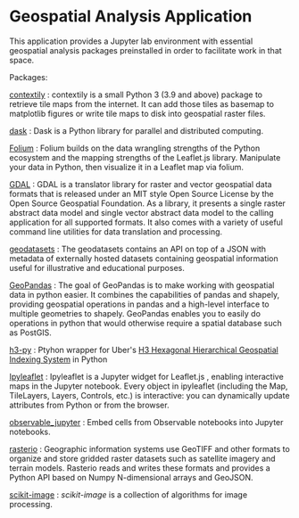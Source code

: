 # Geospatial Analysis Application   

This application provides a Jupyter lab environment with essential geospatial analysis packages preinstalled in order to facilitate work in that space.  

Packages:

[contextily](https://contextily.readthedocs.io/en/latest/)
: contextily is a small Python 3 (3.9 and above) package to retrieve tile maps from the internet. It can add those tiles as basemap to matplotlib figures or write tile maps to disk into geospatial raster files. 

[dask](https://docs.dask.org/en/stable/index.html)
: Dask is a Python library for parallel and distributed computing.

[Folium](https://github.com/python-visualization/folium)
: Folium builds on the data wrangling strengths of the Python ecosystem and the mapping strengths of the Leaflet.js library. Manipulate your data in Python, then visualize it in a Leaflet map via folium.    

[GDAL](https://gdal.org/en/stable/)
: GDAL is a translator library for raster and vector geospatial data formats that is released under an MIT style Open Source License by the Open Source Geospatial Foundation. As a library, it presents a single raster abstract data model and single vector abstract data model to the calling application for all supported formats. It also comes with a variety of useful command line utilities for data translation and processing.

[geodatasets](https://geodatasets.readthedocs.io/en/latest/introduction.html)
: The geodatasets contains an API on top of a JSON with metadata of externally hosted datasets containing geospatial information useful for illustrative and educational purposes.

[GeoPandas](https://geopandas.org/en/stable/)
: The goal of GeoPandas is to make working with geospatial data in python easier. It combines the capabilities of pandas and shapely, providing geospatial operations in pandas and a high-level interface to multiple geometries to shapely. GeoPandas enables you to easily do operations in python that would otherwise require a spatial database such as PostGIS.

[h3-py](https://pypi.org/project/h3/)
: Ptyhon wrapper for Uber's [H3 Hexagonal Hierarchical Geospatial Indexing System](https://h3geo.org/) in Python

[Ipyleaflet](https://ipyleaflet.readthedocs.io/en/latest/index.html)
: Ipyleaflet is a Jupyter widget for Leaflet.js , enabling interactive maps in the Jupyter notebook. Every object in ipyleaflet (including the Map, TileLayers, Layers, Controls, etc.) is interactive: you can dynamically update attributes from Python or from the browser.

[observable_jupyter](https://pypi.org/project/observable-jupyter/)
:  Embed cells from Observable notebooks into Jupyter notebooks.  

[rasterio](https://rasterio.readthedocs.io/en/latest/index.html)
:  Geographic information systems use GeoTIFF and other formats to organize and store gridded raster datasets such as satellite imagery and terrain models. Rasterio reads and writes these formats and provides a Python API based on Numpy N-dimensional arrays and GeoJSON.  

[scikit-image](https://scikit-image.org/)
: *scikit-image* is a collection of algorithms for image processing.
